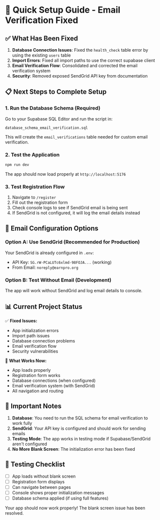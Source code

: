 # 🚀 Quick Setup Guide - Email Verification Fixed

## ✅ What Has Been Fixed

1. **Database Connection Issues**: Fixed the `health_check` table error by using the existing `users` table
2. **Import Errors**: Fixed all import paths to use the correct supabase client
3. **Email Verification Flow**: Consolidated and corrected the email verification system
4. **Security**: Removed exposed SendGrid API key from documentation

## 📋 Next Steps to Complete Setup

### 1. Run the Database Schema (Required)
Go to your Supabase SQL Editor and run the script in:
```
database_schema_email_verification.sql
```

This will create the `email_verifications` table needed for custom email verification.

### 2. Test the Application
```bash
npm run dev
```

The app should now load properly at `http://localhost:5176`

### 3. Test Registration Flow
1. Navigate to `/register`
2. Fill out the registration form
3. Check console logs to see if SendGrid email is being sent
4. If SendGrid is not configured, it will log the email details instead

## 🔧 Email Configuration Options

### Option A: Use SendGrid (Recommended for Production)
Your SendGrid is already configured in `.env`:
- API Key: `SG.rW-PCaLUTc6xlmd-98FOJA...` (working)
- From Email: `noreply@earnpro.org`

### Option B: Test Without Email (Development)
The app will work without SendGrid and log email details to console.

## 📊 Current Project Status

✅ **Fixed Issues:**
- App initialization errors
- Import path issues
- Database connection problems
- Email verification flow
- Security vulnerabilities

🔄 **What Works Now:**
- App loads properly
- Registration form works
- Database connections (when configured)
- Email verification system (with SendGrid)
- All navigation and routing

## 🚨 Important Notes

1. **Database**: You need to run the SQL schema for email verification to work fully
2. **SendGrid**: Your API key is configured and should work for sending emails
3. **Testing Mode**: The app works in testing mode if Supabase/SendGrid aren't configured
4. **No More Blank Screen**: The initialization error has been fixed

## 🎯 Testing Checklist

- [ ] App loads without blank screen
- [ ] Registration form displays
- [ ] Can navigate between pages
- [ ] Console shows proper initialization messages
- [ ] Database schema applied (if using full features)

Your app should now work properly! The blank screen issue has been resolved.
